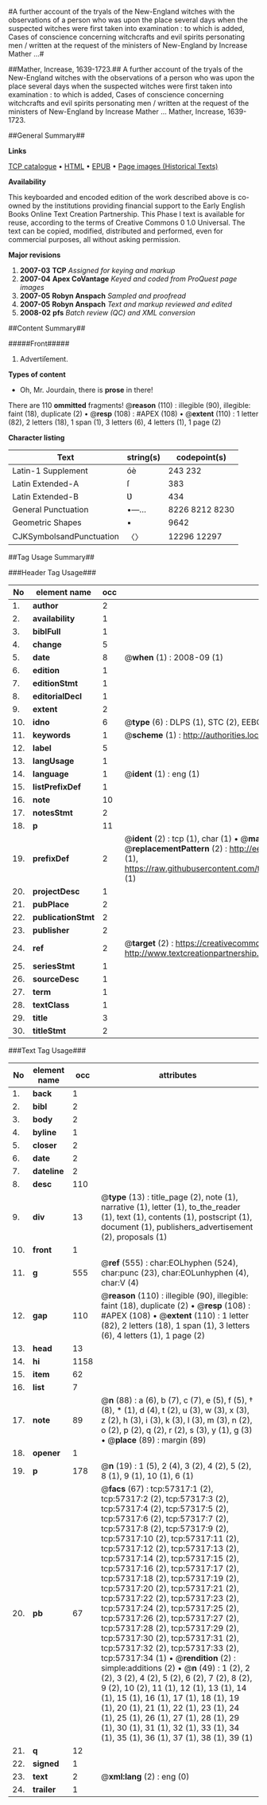 #A further account of the tryals of the New-England witches with the observations of a person who was upon the place several days when the suspected witches were first taken into examination : to which is added, Cases of conscience concerning witchcrafts and evil spirits personating men / written at the request of the ministers of New-England by Increase Mather ...#

##Mather, Increase, 1639-1723.##
A further account of the tryals of the New-England witches with the observations of a person who was upon the place several days when the suspected witches were first taken into examination : to which is added, Cases of conscience concerning witchcrafts and evil spirits personating men / written at the request of the ministers of New-England by Increase Mather ...
Mather, Increase, 1639-1723.

##General Summary##

**Links**

[TCP catalogue](http://www.ota.ox.ac.uk/tcp/)  • 
[HTML](http://tei.it.ox.ac.uk/tcp/Texts-HTML/free/A70/A70086.html)  • 
[EPUB](http://tei.it.ox.ac.uk/tcp/Texts-EPUB/free/A70/A70086.epub) • 
[Page images (Historical Texts)](https://data.historicaltexts.jisc.ac.uk/view?pubId=eebo-12254651e&pageId=eebo-12254651e-57317-1)

**Availability**

This keyboarded and encoded edition of the
	       work described above is co-owned by the institutions
	       providing financial support to the Early English Books
	       Online Text Creation Partnership. This Phase I text is
	       available for reuse, according to the terms of Creative
	       Commons 0 1.0 Universal. The text can be copied,
	       modified, distributed and performed, even for
	       commercial purposes, all without asking permission.

**Major revisions**

1. __2007-03__ __TCP__ *Assigned for keying and markup*
1. __2007-04__ __Apex CoVantage__ *Keyed and coded from ProQuest page images*
1. __2007-05__ __Robyn Anspach__ *Sampled and proofread*
1. __2007-05__ __Robyn Anspach__ *Text and markup reviewed and edited*
1. __2008-02__ __pfs__ *Batch review (QC) and XML conversion*

##Content Summary##

#####Front#####

1. Advertiſement.

**Types of content**

  * Oh, Mr. Jourdain, there is **prose** in there!

There are 110 **ommitted** fragments! 
 @__reason__ (110) : illegible (90), illegible: faint (18), duplicate (2)  •  @__resp__ (108) : #APEX (108)  •  @__extent__ (110) : 1 letter (82), 2 letters (18), 1 span (1), 3 letters (6), 4 letters (1), 1 page (2)

**Character listing**


|Text|string(s)|codepoint(s)|
|---|---|---|
|Latin-1 Supplement|óè|243 232|
|Latin Extended-A|ſ|383|
|Latin Extended-B|Ʋ|434|
|General Punctuation|•—…|8226 8212 8230|
|Geometric Shapes|▪|9642|
|CJKSymbolsandPunctuation|〈〉|12296 12297|

##Tag Usage Summary##

###Header Tag Usage###

|No|element name|occ|attributes|
|---|---|---|---|
|1.|__author__|2||
|2.|__availability__|1||
|3.|__biblFull__|1||
|4.|__change__|5||
|5.|__date__|8| @__when__ (1) : 2008-09 (1)|
|6.|__edition__|1||
|7.|__editionStmt__|1||
|8.|__editorialDecl__|1||
|9.|__extent__|2||
|10.|__idno__|6| @__type__ (6) : DLPS (1), STC (2), EEBO-CITATION (1), OCLC (1), VID (1)|
|11.|__keywords__|1| @__scheme__ (1) : http://authorities.loc.gov/ (1)|
|12.|__label__|5||
|13.|__langUsage__|1||
|14.|__language__|1| @__ident__ (1) : eng (1)|
|15.|__listPrefixDef__|1||
|16.|__note__|10||
|17.|__notesStmt__|2||
|18.|__p__|11||
|19.|__prefixDef__|2| @__ident__ (2) : tcp (1), char (1)  •  @__matchPattern__ (2) : ([0-9\-]+):([0-9IVX]+) (1), (.+) (1)  •  @__replacementPattern__ (2) : http://eebo.chadwyck.com/downloadtiff?vid=$1&page=$2 (1), https://raw.githubusercontent.com/textcreationpartnership/Texts/master/tcpchars.xml#$1 (1)|
|20.|__projectDesc__|1||
|21.|__pubPlace__|2||
|22.|__publicationStmt__|2||
|23.|__publisher__|2||
|24.|__ref__|2| @__target__ (2) : https://creativecommons.org/publicdomain/zero/1.0/ (1), http://www.textcreationpartnership.org/docs/. (1)|
|25.|__seriesStmt__|1||
|26.|__sourceDesc__|1||
|27.|__term__|1||
|28.|__textClass__|1||
|29.|__title__|3||
|30.|__titleStmt__|2||


###Text Tag Usage###

|No|element name|occ|attributes|
|---|---|---|---|
|1.|__back__|1||
|2.|__bibl__|2||
|3.|__body__|2||
|4.|__byline__|1||
|5.|__closer__|2||
|6.|__date__|2||
|7.|__dateline__|2||
|8.|__desc__|110||
|9.|__div__|13| @__type__ (13) : title_page (2), note (1), narrative (1), letter (1), to_the_reader (1), text (1), contents (1), postscript (1), document (1), publishers_advertisement (2), proposals (1)|
|10.|__front__|1||
|11.|__g__|555| @__ref__ (555) : char:EOLhyphen (524), char:punc (23), char:EOLunhyphen (4), char:V (4)|
|12.|__gap__|110| @__reason__ (110) : illegible (90), illegible: faint (18), duplicate (2)  •  @__resp__ (108) : #APEX (108)  •  @__extent__ (110) : 1 letter (82), 2 letters (18), 1 span (1), 3 letters (6), 4 letters (1), 1 page (2)|
|13.|__head__|13||
|14.|__hi__|1158||
|15.|__item__|62||
|16.|__list__|7||
|17.|__note__|89| @__n__ (88) : a (6), b (7), c (7), e (5), f (5), † (8), * (1), d (4), t (2), u (3), w (3), x (3), z (2), h (3), i (3), k (3), l (3), m (3), n (2), o (2), p (2), q (2), r (2), s (3), y (1), g (3)  •  @__place__ (89) : margin (89)|
|18.|__opener__|1||
|19.|__p__|178| @__n__ (19) : 1 (5), 2 (4), 3 (2), 4 (2), 5 (2), 8 (1), 9 (1), 10 (1), 6 (1)|
|20.|__pb__|67| @__facs__ (67) : tcp:57317:1 (2), tcp:57317:2 (2), tcp:57317:3 (2), tcp:57317:4 (2), tcp:57317:5 (2), tcp:57317:6 (2), tcp:57317:7 (2), tcp:57317:8 (2), tcp:57317:9 (2), tcp:57317:10 (2), tcp:57317:11 (2), tcp:57317:12 (2), tcp:57317:13 (2), tcp:57317:14 (2), tcp:57317:15 (2), tcp:57317:16 (2), tcp:57317:17 (2), tcp:57317:18 (2), tcp:57317:19 (2), tcp:57317:20 (2), tcp:57317:21 (2), tcp:57317:22 (2), tcp:57317:23 (2), tcp:57317:24 (2), tcp:57317:25 (2), tcp:57317:26 (2), tcp:57317:27 (2), tcp:57317:28 (2), tcp:57317:29 (2), tcp:57317:30 (2), tcp:57317:31 (2), tcp:57317:32 (2), tcp:57317:33 (2), tcp:57317:34 (1)  •  @__rendition__ (2) : simple:additions (2)  •  @__n__ (49) : 1 (2), 2 (2), 3 (2), 4 (2), 5 (2), 6 (2), 7 (2), 8 (2), 9 (2), 10 (2), 11 (1), 12 (1), 13 (1), 14 (1), 15 (1), 16 (1), 17 (1), 18 (1), 19 (1), 20 (1), 21 (1), 22 (1), 23 (1), 24 (1), 25 (1), 26 (1), 27 (1), 28 (1), 29 (1), 30 (1), 31 (1), 32 (1), 33 (1), 34 (1), 35 (1), 36 (1), 37 (1), 38 (1), 39 (1)|
|21.|__q__|12||
|22.|__signed__|1||
|23.|__text__|2| @__xml:lang__ (2) : eng (0)|
|24.|__trailer__|1||

